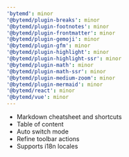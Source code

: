 ```yaml
---
'bytemd': minor
'@bytemd/plugin-breaks': minor
'@bytemd/plugin-footnotes': minor
'@bytemd/plugin-frontmatter': minor
'@bytemd/plugin-gemoji': minor
'@bytemd/plugin-gfm': minor
'@bytemd/plugin-highlight': minor
'@bytemd/plugin-highlight-ssr': minor
'@bytemd/plugin-math': minor
'@bytemd/plugin-math-ssr': minor
'@bytemd/plugin-medium-zoom': minor
'@bytemd/plugin-mermaid': minor
'@bytemd/react': minor
'@bytemd/vue': minor
---
```


- Markdown cheatsheet and shortcuts
- Table of content
- Auto switch mode
- Refine toolbar actions
- Supports i18n locales
